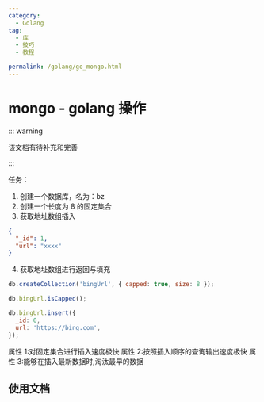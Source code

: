 ```yaml
---
category:
  - Golang
tag:
  - 库
  - 技巧
  - 教程

permalink: /golang/go_mongo.html
---
```


# mongo - golang 操作

::: warning

该文档有待补充和完善

:::

任务：

1. 创建一个数据库，名为：bz
2. 创建一个长度为 8 的固定集合
3. 获取地址数组插入

```json
{
  "_id": 1,
  "url": "xxxx"
}
```

4. 获取地址数组进行返回与填充

```js
db.createCollection('bingUrl', { capped: true, size: 8 });

db.bingUrl.isCapped();

db.bingUrl.insert({
  _id: 0,
  url: 'https://bing.com',
});
```

属性 1:对固定集合进行插入速度极快
属性 2:按照插入顺序的查询输出速度极快
属性 3:能够在插入最新数据时,淘汰最早的数据

## 使用文档
